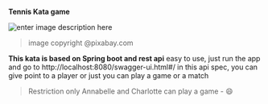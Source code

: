 
**Tennis Kata game**

![enter image description here](https://cdn.pixabay.com/photo/2016/04/01/08/31/comic-characters-1298767__480.png)

>image copyright @pixabay.com
>
**This kata is based on Spring boot and rest api**
 easy to use, just run the app and go to 
 http://localhost:8080/swagger-ui.html#/
 in this api spec, you can give point to a player 
 or just you can play a game or a match
> 
> Restriction
only Annabelle and Charlotte  can play a game   -   :smile:



 

